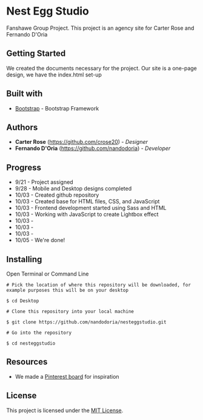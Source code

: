 # Nest Egg Studio
Fanshawe Group Project.
This project is an agency site for Carter Rose and Fernando D'Oria

## Getting Started
We created the documents necessary for the project.
Our site is a one-page design, we have the index.html set-up
## Built with
* [Bootstrap](https://getbootstrap.com/) - Bootstrap Framework

## Authors
* **Carter Rose** (https://github.com/crose20) - *Designer*
* **Fernando D'Oria** (https://github.com/nandodoria) - *Developer*


## Progress
* 9/21 - Project assigned
* 9/28 - Mobile and Desktop designs completed
* 10/03 - Created github repository
* 10/03 - Created base for HTML files, CSS, and JavaScript
* 10/03 - Frontend development started using Sass and HTML
* 10/03 - Working with JavaScript to create Lightbox effect 
* 10/03 - 
* 10/03 - 
* 10/03 - 
* 10/05 - We're done!

## Installing

Open Terminal or Command Line

```
# Pick the location of where this repository will be downloaded, for example purposes this will be on your desktop

$ cd Desktop

# Clone this repository into your local machine

$ git clone https://github.com/nandodoria/nesteggstudio.git

# Go into the repository

$ cd nesteggstudio

```

## Resources
* We made a [Pinterest board](https://www.pinterest.ca/cartererose/design-agency-inspo/) for inspiration

## License

This project is licensed under the [MIT License](https://opensource.org/licenses/MIT/).
